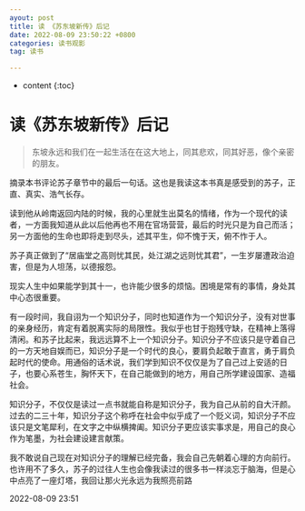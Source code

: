 ```yaml
---
ayout: post
title: 读 《苏东坡新传》后记
date: 2022-08-09 23:50:22 +0800
categories: 读书观影
tag: 读书

---
```


* content
{:toc}


# 读《苏东坡新传》后记

> 东坡永远和我们在一起生活在在这大地上，同其悲欢，同其好恶，像个亲密的朋友。

摘录本书评论苏子章节中的最后一句话。这也是我读这本书真是感受到的苏子，正直、真实、浩气长存。

读到他从岭南返回内陆的时候，我的心里就生出莫名的情绪，作为一个现代的读者，一方面我知道从此以后他再也不用在官场营营，最后的时光只是为自己而活；另一方面他的生命也即将走到尽头，述其平生，仰不愧于天，俯不怍于人。

苏子真正做到了“居庙堂之高则忧其民，处江湖之远则忧其君”，一生岁屡遭政治迫害，但是为人坦荡，以德报怨。

现实人生中如果能学到其十一，也许能少很多的烦恼。困境是常有的事情，身处其中心态很重要。

有一段时间，我自诩为一个知识分子，同时也知道作为一个知识分子，没有对世事的亲身经历，肯定有着脱离实际的局限性。我似乎也甘于抱残守缺，在精神上落得清闲。和苏子比起来，我远远算不上一个知识分子。知识分子不应该只是守着自己的一方天地自娱而已，知识分子是一个时代的良心，要肩负起敢于直言，勇于肩负起时代的使命。用通俗的话术说，我们学到知识不仅仅是为了自己过上安适的日子，也要心系苍生，胸怀天下，在自己能做到的地方，用自己所学建设国家、造福社会。

知识分子，不仅仅是读过一点书就能自称是知识分子，我为自己从前的自大汗颜。过去的二三十年，知识分子这个称呼在社会中似乎成了一个贬义词，知识分子不应该只是文笔犀利，在文字之中纵横捭阖。知识分子更应该实事求是，用自己的良心作为笔墨，为社会建设建言献策。

我不敢说自己现在对知识分子的理解已经完备，我会自己先朝着心理的方向前行。也许用不了多久，苏子的过往人生也会像我读过的很多书一样淡忘于脑海，但是心中点亮了一座灯塔，我回让那火光永远为我照亮前路

2022-08-09 23:51